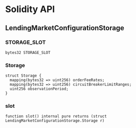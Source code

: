 # Solidity API

## LendingMarketConfigurationStorage

### STORAGE_SLOT

```solidity
bytes32 STORAGE_SLOT
```

### Storage

```solidity
struct Storage {
  mapping(bytes32 => uint256) orderFeeRates;
  mapping(bytes32 => uint256) circuitBreakerLimitRanges;
  uint256 observationPeriod;
}
```

### slot

```solidity
function slot() internal pure returns (struct LendingMarketConfigurationStorage.Storage r)
```

